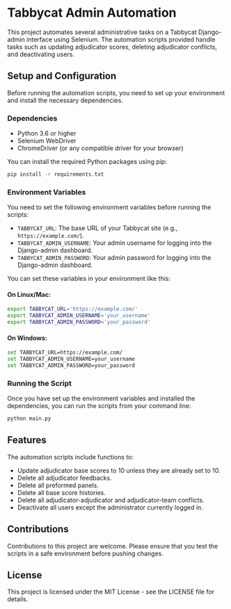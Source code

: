 # Tabbycat Admin Automation

This project automates several administrative tasks on a Tabbycat Django-admin interface using Selenium. The automation scripts provided handle tasks such as updating adjudicator scores, deleting adjudicator conflicts, and deactivating users.

## Setup and Configuration

Before running the automation scripts, you need to set up your environment and install the necessary dependencies.

### Dependencies

- Python 3.6 or higher
- Selenium WebDriver
- ChromeDriver (or any compatible driver for your browser)

You can install the required Python packages using pip:

```bash
pip install -r requirements.txt
```

### Environment Variables

You need to set the following environment variables before running the scripts:

- `TABBYCAT_URL`: The base URL of your Tabbycat site (e.g., `https://example.com/`).
- `TABBYCAT_ADMIN_USERNAME`: Your admin username for logging into the Django-admin dashboard.
- `TABBYCAT_ADMIN_PASSWORD`: Your admin password for logging into the Django-admin dashboard.

You can set these variables in your environment like this:

#### On Linux/Mac:

```bash
export TABBYCAT_URL='https://example.com/'
export TABBYCAT_ADMIN_USERNAME='your_username'
export TABBYCAT_ADMIN_PASSWORD='your_password'
```

#### On Windows:

```bash
set TABBYCAT_URL=https://example.com/
set TABBYCAT_ADMIN_USERNAME=your_username
set TABBYCAT_ADMIN_PASSWORD=your_password
```

### Running the Script

Once you have set up the environment variables and installed the dependencies, you can run the scripts from your command line:

```bash
python main.py
```

## Features

The automation scripts include functions to:

- Update adjudicator base scores to 10 unless they are already set to 10.
- Delete all adjudicator feedbacks.
- Delete all preformed panels.
- Delete all base score histories.
- Delete all adjudicator-adjudicator and adjudicator-team conflicts.
- Deactivate all users except the administrator currently logged in.

## Contributions

Contributions to this project are welcome. Please ensure that you test the scripts in a safe environment before pushing changes.

## License

This project is licensed under the MIT License - see the LICENSE file for details.
